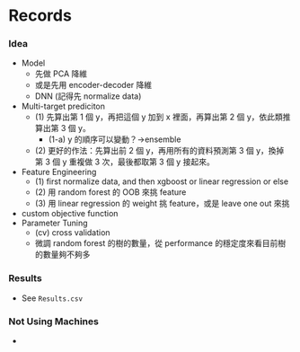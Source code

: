 # Records

### Idea

- Model
  - 先做 PCA 降維
  - 或是先用 encoder-decoder 降維
  - DNN (記得先 normalize data)
- Multi-target prediciton
  - (1) 先算出第 1 個 y，再把這個 y 加到 x 裡面，再算出第 2 個 y，依此類推算出第 3 個 y。
    - (1-a) y 的順序可以變動？→ensemble
  - (2) 更好的作法：先算出前 2 個 y，再用所有的資料預測第 3 個 y，換掉第 3 個 y 重複做 3 次，最後都取第 3 個 y 接起來。
- Feature Engineering
  - (1) first normalize data, and then xgboost or linear regression or else 
  - (2) 用 random forest 的 OOB 來挑 feature
  - (3) 用 linear regression 的 weight 挑 feature，或是 leave one out 來挑
- custom objective function
- Parameter Tuning
  - (cv) cross validation
  - 微調 random forest 的樹的數量，從 performance 的穩定度來看目前樹的數量夠不夠多

### Results

- See `Results.csv`

### Not Using Machines

- 

### 